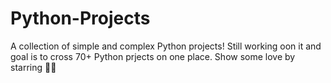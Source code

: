 # Python-Projects

A collection of simple and complex Python projects! Still working oon it and goal is to cross 70+ Python prjects on one place. Show some love by starring 🌟🌟

